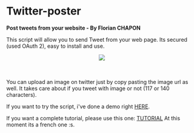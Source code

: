 # Twitter-poster

<b>Post tweets from your website - By Florian CHAPON</b><br/>

This script will allow you to send Tweet from your web page. Its secured (used OAuth 2), easy to install and use. <br/>
<p align="center"><img src="https://raw.githubusercontent.com/florianchapon/twitter-poster/master/img/twitter_login.png"></img></p>
<br/><br/>
You can upload an image on twitter just by copy pasting the image url as well. It takes care about if you tweet with image or 
not (117 or 140 characters).

If you want to try the script, i've done a demo right <a href="http://florian-chapon.fr/pages/realisations/twitter_post/">HERE</a>.

If you want a complete tutorial, please use this one: <a href="http://florian-chapon.fr/tuto-creer-un-editeur-de-tweet-pour-son-site-web/">TUTORIAL</a>
At this moment its a french one :s.
